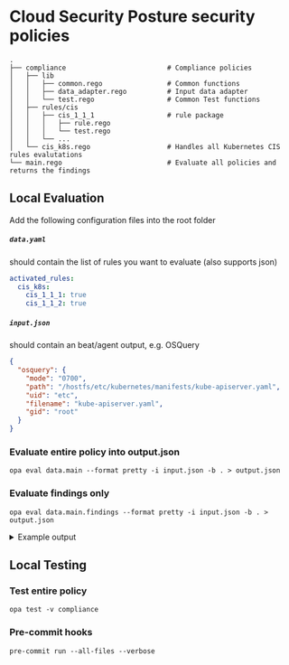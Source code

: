 # Cloud Security Posture security policies 
    .
    ├── compliance                         # Compliance policies
    │   ├── lib
    │   │   ├── common.rego                # Common functions
    │   │   ├── data_adapter.rego          # Input data adapter
    │   │   └── test.rego                  # Common Test functions
    │   ├── rules/cis
    │   │   ├── cis_1_1_1                  # rule package 
    │   │   │   ├── rule.rego
    │   │   │   └── test.rego
    │   │   └── ...
    │   └── cis_k8s.rego                   # Handles all Kubernetes CIS rules evalutations
    └── main.rego                          # Evaluate all policies and returns the findings
    
## Local Evaluation
Add the following configuration files into the root folder
##### `data.yaml`
should contain the list of rules you want to evaluate (also supports json)

```yaml
activated_rules:
  cis_k8s:
    cis_1_1_1: true
    cis_1_1_2: true
```

##### `input.json`
should contain an beat/agent output, e.g. OSQuery

```json
{
  "osquery": {
    "mode": "0700",
    "path": "/hostfs/etc/kubernetes/manifests/kube-apiserver.yaml",
    "uid": "etc",
    "filename": "kube-apiserver.yaml",
    "gid": "root"
  }
}
```

### Evaluate entire policy into output.json
`opa eval data.main --format pretty -i input.json -b . > output.json`

### Evaluate findings only
`opa eval data.main.findings --format pretty -i input.json -b . > output.json`

<details> 
<summary>Example output</summary>
  
```json
[
  {
    "evaluation": "violation",
    "evidence": {
      "filemode": "0700"
    },
    "rule_name": "Ensure that the API server pod specification file permissions are set to 644 or more restrictive",
    "tags": [
      "CIS",
      "CIS v1.6.0",
      "Kubernetes",
      "CIS 1.1.1"
    ]
  },
  {
    "evaluation": "violation",
    "evidence": {
      "gid": "root",
      "uid": "etc"
    },
    "rule_name": "Ensure that the API server pod specification file ownership is set to root:root",
    "tags": [
      "CIS",
      "CIS v1.6.0",
      "Kubernetes",
      "CIS 1.1.2"
    ]
  }
]


```
  
</details>

## Local Testing
### Test entire policy
`opa test -v compliance`

### Pre-commit hooks
`pre-commit run --all-files --verbose`
